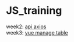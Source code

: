 # JS_training
week2: <a href="https://shooboost.github.io/JS_training_tes/week2_api_axios"> api axios</a>
<br>
week3: <a href="https://shooboost.github.io/JS_training_tes/week3_vue_manageTable"> vue manage table</a>
